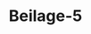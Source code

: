 ---  
schema: default  
title: Beilage-5  
organization: Team Charlie  
notes: "<p>§.1</p><p>Schreiben

55

des Großherzoglich=Hessischen Oberappellationsgerichts zu Darmstad

vom 24. Dec. 1825, als Austrägalinstanz in der Streitsache zwischen dem

Königreiche Preussen, Königreiche Baiern, Kurfürstenthume Hessen

und der freien Stadt Frankfurt, wegen der Forderung der Testaments

Executoren des letztverstorbenen Kurfürsten von Trier.

Hohe Deutsche Bundesversammlung!

Jn Gemäßheit des uns durch Beschluß einer hohen Deutschen Bundesversammlung vom

28. Mai des vorigen Jahres ertheilten Auftrages und der uns bezüglich hierauf von dem

Großherzoglichen Geheimen Staatsministerium der auswärtigen Angelegenheiten zugegangenen

Weisung, haben wir in der Streitsache zwischen dem Königreiche Preussen, dem Königreiche

Baiern, dem Kurfürstenthume Hessen und der freien Stadt Frankfurt, wegen der Forderung

der Testaments=Executoren des letztverstorbenen Kurfürsten von Trier, als erwählter

Austrägalgerichtshof unsere Wirksamkeit eintreten lassen und dasjenige verfügt, was wir zur

rechtlichen Jnstruction der Sache für erforderlich hielten. Nachdem wir durch Deeret vom

6. Juli vorigen Jahres bestimmt hatten, welchen von den hohen Betheiligten die Stelle des

Klägers zu übernehmen obliege, und welche als Beklagte in Anspruch zu nehmen seyen,

auch unterm 25. November und resp. unterm 24. December desselben Jahres die Klag=

schriften der Kronen Preussen und Baiern eingelangt waren, so entspannen sich nun fünf

Specialverhandlungen, die wir so schnell, als es die Verhältnisse der Sache gestatteten, zum

Schlusse zu befördern suchten, und welche auch seit dem 20. dieses Monats sämmtlich

geschlossen sind. Es steht daher jetzt der Ertheilung des rechtlichen Erkenntnisses kein Hin=

derniß mehr im Wege, und werden wir darauf Bedacht nehmen, dasselbe möglichst zu

beschleunigen.

Wir verharren in tiefster Ehrerbietung

Darmstadt den 24. Dec.

1825.

der hohe Deutsche Bundesversammlung!

unterthänigst gehorsamstes Oberappella,

tionsgericht des Großherzogthums Hessen.

als Austrägalgerichtshof,

Arndts, Präsident.

Vdi. Busch.</p>"  
resources:  
- format: png  
  name: Page55[1].png  
  url: ../../data_img/Protokolle_BV_18_1826/Beilage-5/Page55[1].png  
category:   
  - Protokolle_BV_18_1826  
maintainer: Tao Luo  
maintainer_email: t.luo.21@abdn.ac.uk  
---